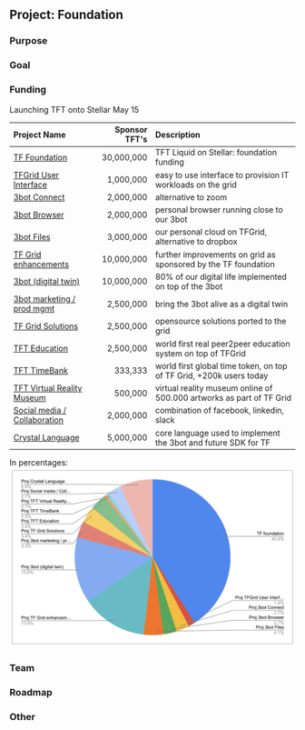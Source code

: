 ## Project: Foundation

### Purpose



### Goal



### Funding

Launching TFT onto Stellar May 15	

| Project Name | Sponsor TFT's | Description |
|:-------------|---------------:|:------------|
| [TF Foundation](./foundation/README.md)	| 30,000,000	| 	TFT Liquid on Stellar: foundation funding |
| [TFGrid User Interface](./griduserinterface/README.md) |	1,000,000	|	easy to use interface to provision IT workloads on the grid |
| [3bot Connect](./3botconnect/README.md) | 	2,000,000	|	alternative to zoom |
| [3bot Browser](./3botbrowser/README.md) |	2,000,000	|	personal browser running close to our 3bot |
| [3bot Files](./3botfiles/README.md)	| 3,000,000		| our personal cloud on TFGrid, alternative to dropbox |
| [TF Grid enhancements](./gridenhancements/README.md) |	10,000,000	|	further improvements on grid as sponsored by the TF foundation |
| [3bot (digital twin)](./3botdigitaltwin/README.md) |	10,000,000	 |	80% of our digital life implemented on top of the 3bot |
| [3bot marketing / prod mgmt](./3botmarketing/README.md) |	2,500,000	 |	bring the 3bot alive as a digital twin |
| [TF Grid Solutions](./gridsolutions/README.md) |	2,500,000	|	opensource solutions ported to the grid |
| [TFT Education](./education/README.md) |	2,500,000	|	world first real peer2peer education system on top of TFGrid |
| [TFT TimeBank](./timebank/README.md)	 | 333,333	 |	world first global time token, on top of TF Grid, +200k users today |
| [TFT Virtual Reality Museum](./vrmuseum/README.md) |	500,000	 |	virtual reality museum online of 500.000 artworks as part of TF Grid |
| [Social media / Collaboration](./socialmedia/README.md) |	2,000,000	|	combination of facebook, linkedin, slack |
| [Crystal Language](./crystallang/README.md)	| 5,000,000	 |	core language used to implement the 3bot and future SDK for TF |

In percentages:
![](img/token_project_distribution_percentage.png)

### Team




### Roadmap




### Other